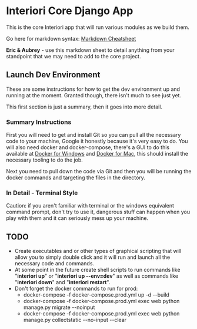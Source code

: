 # Interiori Core Django App

This is the core Interiori app that will run various modules as we build them.

Go here for markdown syntax: [Markdown Cheatsheet](https://github.com/adam-p/markdown-here/wiki/Markdown-Cheatsheet)

**Eric & Aubrey** - use this markdown sheet to detail anything from your standpoint that we may need to add to the core project.

## Launch Dev Environment

These are some instructions for how to get the dev environment up and running at the moment. Granted though, there isn't much to see just yet.

This first section is just a summary, then it goes into more detail.

### Summary Instructions

First you will need to get and install Git so you can pull all the necessary code to your machine, Google it honestly because it's very easy to do. You will also need docker and docker-compose, there's a GUI to do this available at [Docker for Windows](docs.docker.com/docker-for-windows/install/) and [Docker for Mac](docs.docker.com/docker-for-mac/install/), this should install the necessary tooling to do the job.

Next you need to pull down the code via Git and then you will be running the docker commands and targeting the files in the directory.

### In Detail - Terminal Style

Caution: if you aren't familiar with terminal or the windows equivalent command prompt, don't try to use it, dangerous stuff can happen when you play with them and it can seriously mess up your machine.

## TODO

- Create executables and or other types of graphical scripting that will allow you to simply double click and it will run and launch all the necessary code and commands.
- At some point in the future create shell scripts to run commands like "**interiori up**" or "**interiori up --env=dev**" as well as commands like "**interiori down**" and "**interiori restart**".
- Don't forget the docker commands to run for prod:
  - docker-compose -f docker-compose.prod.yml up -d --build
  - docker-compose -f docker-compose.prod.yml exec web python manage.py migrate --noinput
  - docker-compose -f docker-compose.prod.yml exec web python manage.py collectstatic --no-input --clear
